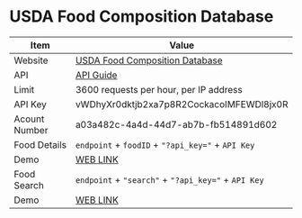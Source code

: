 # USDA Food Composition Database

| Item          | Value                                                                                                                           |
| ------------- | ------------------------------------------------------------------------------------------------------------------------------- |
| Website       | [USDA Food Composition Database](https://fdc.nal.usda.gov/fdc-app.html#/food-details/559734/nutrients)                          |
| API           | [API Guide](https://fdc.nal.usda.gov/api-guide.html)                                                                            |
| Limit         | 3600 requests per hour, per IP address                                                                                          |
| API Key       | vWDhyXr0dktjb2xa7p8R2CockacoIMFEWDl8jx0R                                                                                        |
| Acount Number | a03a482c-4a4d-44d7-ab7b-fb514891d602                                                                                            |
| Food Details  | `endpoint` + `foodID` + `"?api_key="` + `API Key`                                                                               |
| Demo          | [WEB LINK](https://api.nal.usda.gov/fdc/v1/336711?api_key=vWDhyXr0dktjb2xa7p8R2CockacoIMFEWDl8jx0R)                             |
| Food Search   | `endpoint` + `"search"` + `"?api_key="` + `API Key`                                                                             |
| Demo          | [WEB LINK](https://api.nal.usda.gov/fdc/v1/search?api_key=vWDhyXr0dktjb2xa7p8R2CockacoIMFEWDl8jx0R&generalSearchInput=broccoli) |
